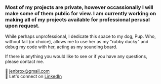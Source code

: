 ### Most of my projects are private, however occassionally I will make some of them public for view. I am currently working on making all of my projects available for professional perusal upon request.

While perhaps unprofessional, I dedicate this space to my dog, Pup. Who, without fail (or choice), allows me to use her as my "rubby ducky" and debug my code with her, acting as my sounding board.

If there is anything you would like to see or if you have any questions, please contact me.

:email: jenbrox@gmail.com  
:arrows_counterclockwise: Let's connect on [LinkedIn](https://www.linkedin.com/in/jenniferbroxson/)



<!--
**jenbrox/jenbrox** is a ✨ _special_ ✨ repository because its `README.md` (this file) appears on your GitHub profile.

Here are some ideas to get you started:

- 🔭 I’m currently working on ...
- 🌱 I’m currently learning ...
- 👯 I’m looking to collaborate on ...
- 🤔 I’m looking for help with ...
- 💬 Ask me about ...
- 📫 How to reach me: ...
- 😄 Pronouns: ...
- ⚡ Fun fact: ...
-->
